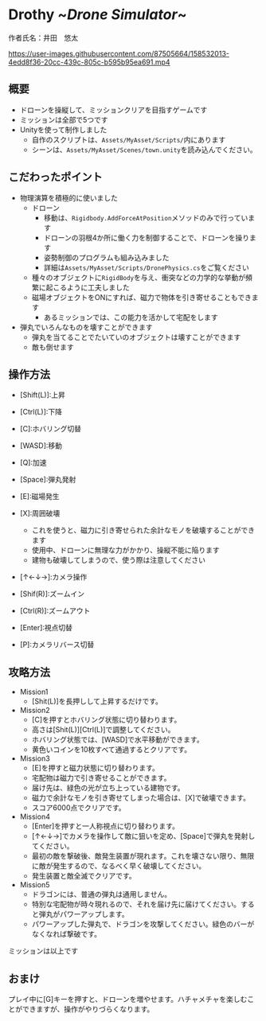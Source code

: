 # Drothy \~*Drone Simulator*~
作者氏名：井田　悠太

https://user-images.githubusercontent.com/87505664/158532013-4edd8f36-20cc-439c-805c-b595b95ea691.mp4

## 概要
- ドローンを操縦して、ミッションクリアを目指すゲームです
- ミッションは全部で5つです
- Unityを使って制作しました
  - 自作のスクリプトは、`Assets/MyAsset/Scripts/`内にあります
  - シーンは、`Assets/MyAsset/Scenes/town.unity`を読み込んでください。

## こだわったポイント
- 物理演算を積極的に使いました
  - ドローン
    - 移動は、`Rigidbody.AddForceAtPosition`メソッドのみで行っています
    - ドローンの羽根4か所に働く力を制御することで、ドローンを操ります
    - 姿勢制御のプログラムも組み込みました
    - 詳細は`Assets/MyAsset/Scripts/DronePhysics.cs`をご覧ください
  - 種々のオブジェクトに`RigidBody`を与え、衝突などの力学的な挙動が頻繁に起こるように工夫しました
  - 磁場オブジェクトをONにすれば、磁力で物体を引き寄せることもできます
    - あるミッションでは、この能力を活かして宅配をします
- 弾丸でいろんなものを壊すことができます
  - 弾丸を当てることでたいていのオブジェクトは壊すことができます
  - 敵も倒せます

## 操作方法
- \[Shift(L)]:上昇
- \[Ctrl(L)]:下降
- \[C]:ホバリング切替
- \[WASD]:移動
- \[Q]:加速
- \[Space]:弾丸発射
- \[E]:磁場発生
- \[X]:周囲破壊
  - これを使うと、磁力に引き寄せられた余計なモノを破壊することができます
  - 使用中、ドローンに無理な力がかかり、操縦不能に陥ります
  - 建物も破壊してしまうので、使う際は注意してください

- \[↑←↓→]:カメラ操作
- \[Shif(R)]:ズームイン
- \[Ctrl(R)]:ズームアウト
- \[Enter]:視点切替
- \[P]:カメラリバース切替

## 攻略方法
- Mission1
  - [Shit(L)]を長押しして上昇するだけです。
- Mission2
  - [C]を押すとホバリング状態に切り替わります。
  - 高さは[Shit(L)][Ctrl(L)]で調整してください。
  - ホバリング状態では、[WASD]で水平移動ができます。
  - 黄色いコインを10枚すべて通過するとクリアです。
- Mission3
  - [E]を押すと磁力状態に切り替わります。
  - 宅配物は磁力で引き寄せることができます。
  - 届け先は、緑色の光が立ち上っている建物です。
  - 磁力で余計なモノを引き寄せてしまった場合は、[X]で破壊できます。
  - スコア6000点でクリアです。
- Mission4
  - [Enter]を押すと一人称視点に切り替わります。
  - [↑←↓→]でカメラを操作して敵に狙いを定め、[Space]で弾丸を発射してください。
  - 最初の敵を撃破後、敵発生装置が現れます。これを壊さない限り、無限に敵が発生するので、なるべく早く破壊してください。
  - 発生装置と敵全滅でクリアです。
- Mission5
  - ドラゴンには、普通の弾丸は通用しません。
  - 特別な宅配物が時々現れるので、それを届け先に届けてください。すると弾丸がパワーアップします。
  - パワーアップした弾丸で、ドラゴンを攻撃してください。緑色のバーがなくなれば撃破です。

ミッションは以上です

## おまけ
プレイ中に[G]キーを押すと、ドローンを増やせます。ハチャメチャを楽しむことができますが、操作がやりづらくなります。
